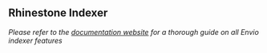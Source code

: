 ## Rhinestone Indexer

_Please refer to the [documentation website](https://docs.envio.dev) for a thorough guide on all Envio indexer features_
